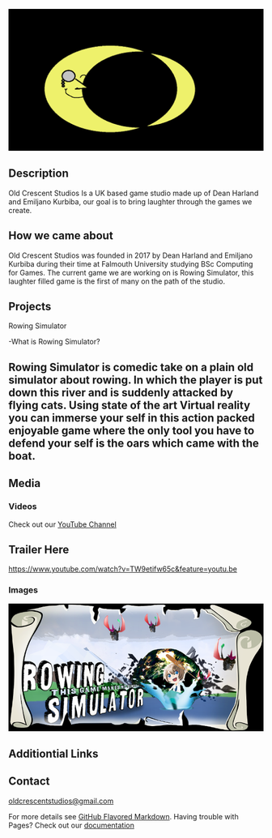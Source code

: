 ![Alt text](https://github.com/TheHarlander/Comp240/blob/master/Logo.png?raw=true "Optional Title")



## Description
Old Crescent Studios Is a UK based game studio made up of Dean Harland and Emiljano Kurbiba, our goal is to bring laughter through the games we create.


## How we came about
Old Crescent Studios was founded in 2017 by Dean Harland and Emiljano Kurbiba during their time at Falmouth University studying BSc Computing for Games. The current game we are working on is Rowing Simulator, this laughter filled game is the first of many on the path of the studio.


## Projects
Rowing Simulator

  -What is Rowing Simulator?
  
  Rowing Simulator is comedic take on a plain old simulator about rowing. In which the player is put down this river and is suddenly attacked by flying cats. Using state of the art Virtual reality you can immerse your self in this action packed enjoyable game where the only tool you have to defend your self is the oars which came with the boat.
  -
## Media

### Videos
Check out our [YouTube Channel](https://www.youtube.com/channel/UCvCnrky5wfhFIHk4SZ2vMRg)
## Trailer Here
https://www.youtube.com/watch?v=TW9etifw65c&feature=youtu.be

### Images 
![Alt text](https://github.com/TheHarlander/Comp240/blob/master/Splash.png?raw=true)


## Additiontial Links


## Contact
[oldcrescentstudios@gmail.com](oldcrescentstudios@gmail.com)







For more details see [GitHub Flavored Markdown](https://guides.github.com/features/mastering-markdown/).
Having trouble with Pages? Check out our [documentation](https://help.github.com/categories/github-pages-basics/) 
